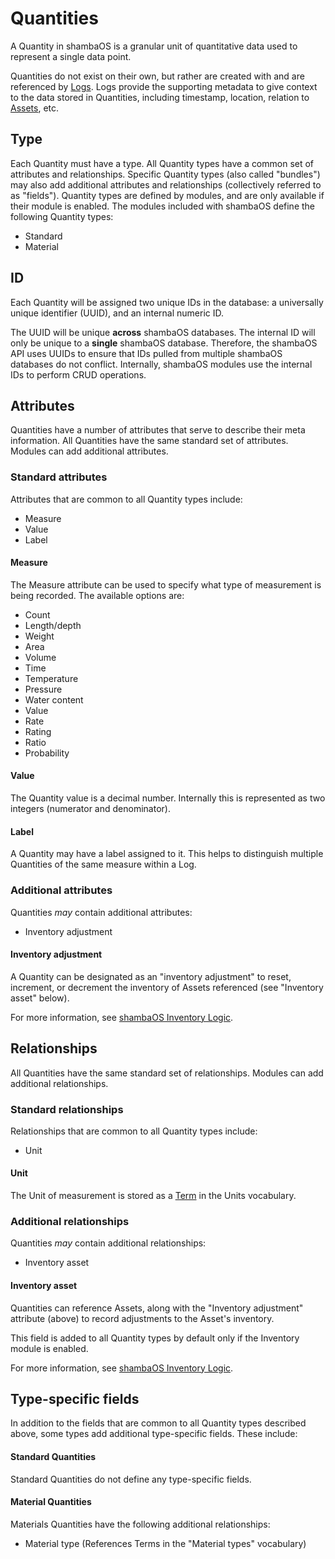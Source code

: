 # Quantities

A Quantity in shambaOS is a granular unit of quantitative data used to represent
a single data point.

Quantities do not exist on their own, but rather are created with and are
referenced by [Logs](/model/type/log). Logs provide the supporting metadata to
give context to the data stored in Quantities, including timestamp, location,
relation to [Assets](/model/type/asset), etc.

## Type

Each Quantity must have a type. All Quantity types have a common set of
attributes and relationships. Specific Quantity types (also called "bundles")
may also add additional attributes and relationships (collectively referred to
as "fields"). Quantity types are defined by modules, and are only available if
their module is enabled. The modules included with shambaOS define the following
Quantity types:

- Standard
- Material

## ID

Each Quantity will be assigned two unique IDs in the database: a universally
unique identifier (UUID), and an internal numeric ID.

The UUID will be unique **across** shambaOS databases. The internal ID will only
be unique to a **single** shambaOS database. Therefore, the shambaOS API uses UUIDs
to ensure that IDs pulled from multiple shambaOS databases do not conflict.
Internally, shambaOS modules use the internal IDs to perform CRUD operations.

## Attributes

Quantities have a number of attributes that serve to describe their meta
information. All Quantities have the same standard set of attributes. Modules
can add additional attributes.

### Standard attributes

Attributes that are common to all Quantity types include:

- Measure
- Value
- Label

#### Measure

The Measure attribute can be used to specify what type of measurement is being
recorded. The available options are:

- Count
- Length/depth
- Weight
- Area
- Volume
- Time
- Temperature
- Pressure
- Water content
- Value
- Rate
- Rating
- Ratio
- Probability

#### Value

The Quantity value is a decimal number. Internally this is represented as two
integers (numerator and denominator).

#### Label

A Quantity may have a label assigned to it. This helps to distinguish multiple
Quantities of the same measure within a Log.

### Additional attributes

Quantities *may* contain additional attributes:

- Inventory adjustment

#### Inventory adjustment

A Quantity can be designated as an "inventory adjustment" to reset, increment,
or decrement the inventory of Assets referenced (see "Inventory asset" below).

For more information, see [shambaOS Inventory Logic](/model/logic/inventory).

## Relationships

All Quantities have the same standard set of relationships. Modules can add
additional relationships.

### Standard relationships

Relationships that are common to all Quantity types include:

- Unit

#### Unit

The Unit of measurement is stored as a [Term](/model/type/term) in the Units
vocabulary.

### Additional relationships

Quantities *may* contain additional relationships:

- Inventory asset

#### Inventory asset

Quantities can reference Assets, along with the "Inventory adjustment"
attribute (above) to record adjustments to the Asset's inventory.

This field is added to all Quantity types by default only if the Inventory
module is enabled.

For more information, see [shambaOS Inventory Logic](/model/logic/inventory).

## Type-specific fields

In addition to the fields that are common to all Quantity types described
above, some types add additional type-specific fields. These include:

#### Standard Quantities

Standard Quantities do not define any type-specific fields.

#### Material Quantities

Materials Quantities have the following additional relationships:

- Material type (References Terms in the "Material types" vocabulary)
